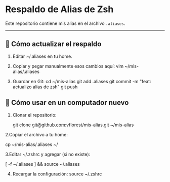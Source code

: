 # Respaldo de Alias de Zsh

Este repositorio contiene mis alias en el archivo `.aliases`.

---

## 🔹 Cómo actualizar el respaldo

1. Editar ~/.aliases en tu home.

2. Copiar y pegar manualmente esos cambios aquí:
   vim ~/mis-alias/.aliases


3. Guardar en Git:
   cd ~/mis-alias
   git add .aliases
   git commit -m "feat: actualizo alias de zsh"
   git push



## 🔹 Cómo usar en un computador nuevo

1. Clonar el repositorio:

   git clone git@github.com:vflorest/mis-alias.git ~/mis-alias

2.Copiar el archivo a tu home:

   cp ~/mis-alias/.aliases ~/

3.Editar ~/.zshrc y agregar (si no existe):

   [ -f ~/.aliases ] && source ~/.aliases

4. Recargar la configuración:
   source ~/.zshrc

